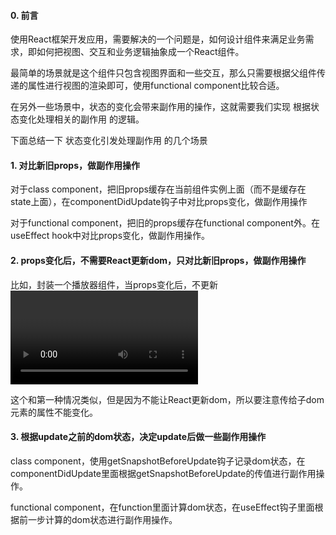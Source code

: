 #### 0. 前言

使用React框架开发应用，需要解决的一个问题是，如何设计组件来满足业务需求，即如何把视图、交互和业务逻辑抽象成一个React组件。

最简单的场景就是这个组件只包含视图界面和一些交互，那么只需要根据父组件传递的属性进行视图的渲染即可，使用functional component比较合适。

在另外一些场景中，状态的变化会带来副作用的操作，这就需要我们实现 根据状态变化处理相关的副作用 的逻辑。

下面总结一下 状态变化引发处理副作用 的几个场景

#### 1. 对比新旧props，做副作用操作

对于class component，把旧props缓存在当前组件实例上面（而不是缓存在state上面），在componentDidUpdate钩子中对比props变化，做副作用操作

对于functional component，把旧的props缓存在functional component外。在useEffect hook中对比props变化，做副作用操作。

#### 2. props变化后，不需要React更新dom，只对比新旧props，做副作用操作

比如，封装一个播放器组件，当props变化后，不更新<video>标签dom，只是调用其play、pause等方法。

这个和第一种情况类似，但是因为不能让React更新dom，所以要注意传给子dom元素的属性不能变化。

#### 3. 根据update之前的dom状态，决定update后做一些副作用操作

class component，使用getSnapshotBeforeUpdate钩子记录dom状态，在componentDidUpdate里面根据getSnapshotBeforeUpdate的传值进行副作用操作。

functional component，在function里面计算dom状态，在useEffect钩子里面根据前一步计算的dom状态进行副作用操作。
